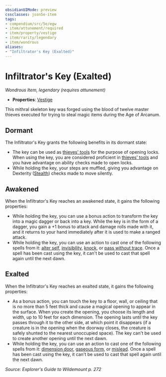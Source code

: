 ```yaml
---
obsidianUIMode: preview
cssclasses: json5e-item
tags:
- compendium/src/5e/egw
- item/attunement/required
- item/property/vestige
- item/rarity/legendary
- item/wondrous
aliases: 
- "Infiltrator's Key (Exalted)"
---
```

# Infiltrator's Key (Exalted)
*Wondrous Item, legendary (requires attunement)*  

- **Properties**: [Vestige](/Systems/5e/rules/item-properties.md#Vestige)

This mithral skeleton key was forged using the blood of twelve master thieves executed for trying to steal magic items during the Age of Arcanum.

## Dormant

The Infiltrator's Key grants the following benefits in its dormant state:

- The key can be used as [thieves' tools](/Systems/5e/items/thieves-tools.md) for the purpose of opening locks. When using the key, you are considered proficient in [thieves' tools](/Systems/5e/items/thieves-tools.md) and you have advantage on ability checks made to open locks.  
- While holding the key, your steps are muffled, giving you advantage on Dexterity ([Stealth](/Systems/5e/rules/skills.md#Stealth)) checks made to move silently.  

## Awakened

When the Infiltrator's Key reaches an awakened state, it gains the following properties:

- While holding the key, you can use a bonus action to transform the key into a magic dagger or back into a key. While the key is in the form of a dagger, you gain a +1 bonus to attack and damage rolls made with it, and it returns to your hand immediately after it is used to make a ranged attack.  
- While holding the key, you can use an action to cast one of the following spells from it: [alter self](/Systems/5e/spells/alter-self.md), [invisibility](/Systems/5e/spells/invisibility.md), [knock](/Systems/5e/spells/knock.md), or [pass without trace](/Systems/5e/spells/pass-without-trace.md). Once a spell has been cast using the key, it can't be used to cast that spell again until the next dawn.  

## Exalted

When the Infiltrator's Key reaches an exalted state, it gains the following properties:

- As a bonus action, you can touch the key to a floor, wall, or ceiling that is no more than 5 feet thick and cause a magical opening to appear in the surface. When you create the opening, you choose its length and width, up to 10 feet for each dimension. The opening lasts until the key passes through it to the other side, at which point it disappears (if a creature is in the opening when the doorway closes, the creature is safely shunted to the nearest unoccupied space). The key can't be used to create another opening until the next dawn.  
- While holding the key, you can use an action to cast one of the following spells from it: [dimension door](/Systems/5e/spells/dimension-door.md), [gaseous form](/Systems/5e/spells/gaseous-form.md), or [mislead](/Systems/5e/spells/mislead.md). Once a spell has been cast using the key, it can't be used to cast that spell again until the next dawn.  

*Source: Explorer's Guide to Wildemount p. 272*